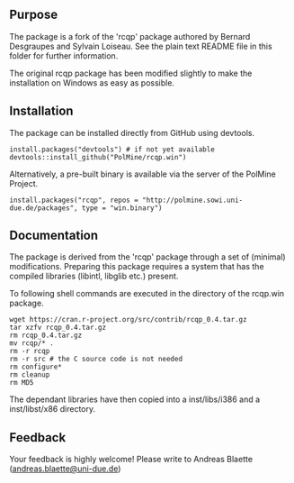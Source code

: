 ## Purpose

The package is a fork of the 'rcqp' package authored by Bernard Desgraupes
and Sylvain Loiseau. See the plain text README file in this folder for 
further information. 

The original rcqp package has been modified slightly to make the installation
on Windows as easy as possible.

## Installation

The package can be installed directly from GitHub using devtools.

```{r}
install.packages("devtools") # if not yet available
devtools::install_github("PolMine/rcqp.win")
```
Alternatively, a pre-built binary is available via the server of the PolMine
Project.

```{r}
install.packages("rcqp", repos = "http://polmine.sowi.uni-due.de/packages", type = "win.binary")
```

## Documentation

The package is derived from the 'rcqp' package through a set of (minimal)
modifications. Preparing this package requires a system that has the compiled
libraries (libintl, libglib etc.) present.

To following shell commands are executed in the directory of the rcqp.win package.

```{sh}
wget https://cran.r-project.org/src/contrib/rcqp_0.4.tar.gz
tar xzfv rcqp_0.4.tar.gz
rm rcqp_0.4.tar.gz
mv rcqp/* .
rm -r rcqp
rm -r src # the C source code is not needed
rm configure*
rm cleanup
rm MD5
```

The dependant libraries have then copied into a inst/libs/i386 and a inst/libst/x86 directory.



## Feedback

Your feedback is highly welcome! Please write to Andreas Blaette (andreas.blaette@uni-due.de)

